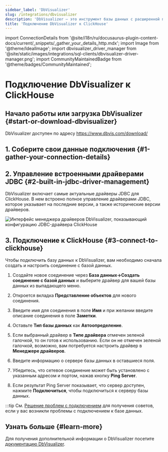 ```yaml
---
sidebar_label: 'DbVisualizer'
slug: /integrations/dbvisualizer
description: 'DbVisualizer — это инструмент базы данных с расширенной поддержкой ClickHouse.'
title: 'Подключение DbVisualizer к ClickHouse'
---
```


import ConnectionDetails from '@site/i18n/ru/docusaurus-plugin-content-docs/current/_snippets/_gather_your_details_http.mdx';
import Image from '@theme/IdealImage';
import dbvisualizer_driver_manager from '@site/static/images/integrations/sql-clients/dbvisualizer-driver-manager.png';
import CommunityMaintainedBadge from '@theme/badges/CommunityMaintained';


# Подключение DbVisualizer к ClickHouse

<CommunityMaintainedBadge/>

## Начало работы или загрузка DbVisualizer {#start-or-download-dbvisualizer}

DbVisualizer доступен по адресу https://www.dbvis.com/download/

## 1. Соберите свои данные подключения {#1-gather-your-connection-details}

<ConnectionDetails />

## 2. Управление встроенными драйверами JDBC {#2-built-in-jdbc-driver-management}

DbVisualizer включает самые актуальные драйверы JDBC для ClickHouse. В нем встроено полное управление драйверами JDBC, которое указывает на последние версии, а также исторические версии драйверов.

<Image img={dbvisualizer_driver_manager} size="lg" border alt="Интерфейс менеджера драйверов DbVisualizer, показывающий конфигурацию JDBC-драйвера ClickHouse" />

## 3. Подключение к ClickHouse {#3-connect-to-clickhouse}

Чтобы подключить базу данных к DbVisualizer, вам необходимо сначала создать и настроить соединение с базой данных.

1. Создайте новое соединение через **База данных->Создать соединение с базой данных** и выберите драйвер для вашей базы данных из выпадающего меню.

2. Откроется вкладка **Представление объектов** для нового соединения.

3. Введите имя для соединения в поле **Имя** и при желании введите описание соединения в поле **Заметки**.

4. Оставьте **Тип базы данных** как **Автоопределение**.

5. Если выбранный драйвер в **Типе драйвера** отмечен зеленой галочкой, то он готов к использованию. Если он не отмечен зеленой галочкой, возможно, вам потребуется настроить драйвер в **Менеджере драйверов**.

6. Введите информацию о сервере базы данных в оставшиеся поля.

7. Убедитесь, что сетевое соединение может быть установлено с указанным адресом и портом, нажав кнопку **Ping Server**.

8. Если результат Ping Server показывает, что сервер доступен, нажмите **Подключиться**, чтобы подключиться к серверу базы данных.

:::tip
См. [Решение проблем с подключением](https://confluence.dbvis.com/display/UG231/Fixing+Connection+Issues) для получения советов, если у вас возникли проблемы с подключением к базе данных.

## Узнать больше {#learn-more}

Для получения дополнительной информации о DbVisualizer посетите [документацию DbVisualizer](https://confluence.dbvis.com/display/UG231/Users+Guide).
